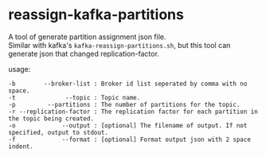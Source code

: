 # reassign-kafka-partitions
A tool of generate partition assignment json file.   
Similar with kafka's `kafka-reassign-partitions.sh`, but this tool can generate json that changed replication-factor.   

usage:
```
-b        --broker-list : Broker id list seperated by comma with no space.  
-t              --topic : Topic name.
-p         --partitions : The number of partitions for the topic.
-r --replication-factor : The replication factor for each partition in the topic being created. 
-o             --output : [optional] The filename of output. If not specified, output to stdout.
-f             --format : [optional] Format output json with 2 space indent. 
```
